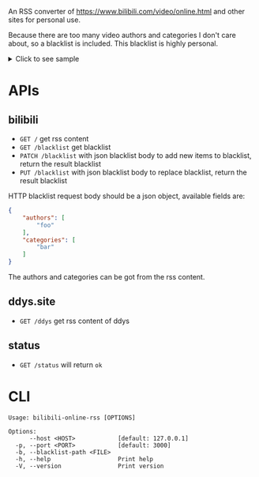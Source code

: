 An RSS converter of https://www.bilibili.com/video/online.html and other sites for personal use.

Because there are too many video authors and categories I don't care about, so a blacklist is included.
This blacklist is highly personal.
<details>
  <summary>Click to see sample</summary>

```xml
<rss version="2.0">
  <channel>
    <title>Filtered bilibili online list</title>
    <link>https://www.bilibili.com/video/online.html</link>
    <description>A filtered bilibili online list based on my blacklist</description>
    <image>
      <url>https://www.bilibili.com/favicon.ico</url>
      <title>Filtered bilibili online list</title>
      <link>https://www.bilibili.com/video/online.html</link>
    </image>
    <item>
      <title>【STN快报第七季04】在犯罪现场，我一下就知道死的人是谁了</title>
      <link>https://b23.tv/BV1K24y1s74s</link>
      <description><![CDATA[<b>author:</b> STN工作室
    <p></p>
    <b>category:</b> 单机游戏
    <p></p>
    <b>desc:</b> 我知道你们很急，但是鲍勃考迪克现在最急
    <p></p>
    <b>view:</b> 79w
    <p></p>
    <b>danmaku:</b> 9k
    <p></p>
    <img style="width:100%" src="http://i1.hdslb.com/bfs/archive/4ac32ef4680834d3989a7af96bf61746dc833b5c.jpg" width="500">]]></description>
    </item>
    <item>
      <title>小潮院长直播回放（2月11日）</title>
      <link>https://b23.tv/BV1224y1W7iJ</link>
      <description><![CDATA[<b>author:</b> 小潮team
    <p></p>
    <b>category:</b> 单机游戏
    <p></p>
    <b>desc:</b> 小潮院长直播回放（2月11日）
    <p></p>
    <b>view:</b> 37w
    <p></p>
    <b>danmaku:</b> 9k
    <p></p>
    <img style="width:100%" src="http://i1.hdslb.com/bfs/archive/869c5ecb0d4eca4594050c90c60d82cc48eb26f6.jpg" width="500">]]></description>
    </item>
    <item>
      <title>【阿斗】法国影帝出演，20万人打出8.1分，看完差点笑出内伤！经典喜剧《你丫闭嘴》</title>
      <link>https://b23.tv/BV1nM411n7Xj</link>
      <description><![CDATA[<b>author:</b> 阿斗归来了
    <p></p>
    <b>category:</b> 影视杂谈
    <p></p>
    <b>desc:</b> 喜剧电影： 

《冒牌家庭》：BV1Xe41137qt 
《土拨鼠之日》：BV1mY4y1N7qm 
《憨豆特工1》：BV1Gr4y1u7WC 
《白头神探1》：BV1vB4y1y7B7 
《白头神探2》：BV1oa41177pA 
《白头神探3》：BV1Gv4y1w7mb 
《警察学校》：BV1j5411d75R 
《虎口脱险》：BV1M7411v7ZW 

喜欢的话多多点赞、投币、收藏吧，你们的三连支持就我更新的最大动力。 
更多精彩内容，关注我的微信公众号——阿斗归来了（adouGLL）
    <p></p>
    <b>view:</b> 26w
    <p></p>
    <b>danmaku:</b> 1k
    <p></p>
    <img style="width:100%" src="http://i0.hdslb.com/bfs/archive/afc41f0e7e5c1a8cc0dc91a18b8f4bc706715983.jpg" width="500">]]></description>
    </item>
    <item>
      <title>“他只是想混口饭吃”？别再洗白吸毒明星了！</title>
      <link>https://b23.tv/BV1f54y1N7mj</link>
      <description><![CDATA[<b>author:</b> 三代鹿人
    <p></p>
    <b>category:</b> 社科·法律·心理
    <p></p>
    <b>desc:</b> 英雄枯骨无人问，倒向罪人称英雄，这是何等的悲哀？？？
    <p></p>
    <b>view:</b> 117w
    <p></p>
    <b>danmaku:</b> 6k
    <p></p>
    <img style="width:100%" src="http://i2.hdslb.com/bfs/archive/a2dee0e14ba5dec1e3e2d86f2b2038ff299b9c61.jpg" width="500">]]></description>
    </item>
    <item>
      <title>神秘灾难肆虐，全球99%人类灭亡？经典末世片《我是传奇》揭秘</title>
      <link>https://b23.tv/BV1tD4y1P7iq</link>
      <description><![CDATA[<b>author:</b> 小片片说大片
    <p></p>
    <b>category:</b> 影视杂谈
    <p></p>
    <b>desc:</b> 2012年，人类遭遇不知名灾难，纽约成为一座空城。
那些感染而没有死亡的人们，成为了“夜魔”只能夜晚出来活动，丧失理智，会攻击所有的人。
唯一的幸存者终于研究出了解药，但是只有坚持到天亮，人类才能得以延存。
关注微信公众号：小片片说大片，更多宠粉福利等你来！
    <p></p>
    <b>view:</b> 29w
    <p></p>
    <b>danmaku:</b> 1k
    <p></p>
    <img style="width:100%" src="http://i0.hdslb.com/bfs/archive/43a1e93d62c2af529718bb9f70306f33e677e100.jpg" width="500">]]></description>
    </item>
    <item>
      <title>时隔50年，再现儿时回忆【烫饭】，简单朴素却红了眼！</title>
      <link>https://b23.tv/BV1M34y1D7hb</link>
      <description><![CDATA[<b>author:</b> 老饭骨
    <p></p>
    <b>category:</b> 美食制作
    <p></p>
    <b>desc:</b> 小饭骨们 大家的儿时回忆是什么呢？
欢迎关注#纪录片第一餐#
看万家烟火 品人间美味！
    <p></p>
    <b>view:</b> 114w
    <p></p>
    <b>danmaku:</b> 1k
    <p></p>
    <img style="width:100%" src="http://i1.hdslb.com/bfs/archive/9589caa14faa5bd5b12f2e72ef86a6e323544ce4.jpg" width="500">]]></description>
    </item>
    <item>
      <title>巨无霸手撕头颅，感染者倾巢出洞！精讲《最后生还者》第5集（含剧情评价，彩蛋分享）【墨菲】</title>
      <link>https://b23.tv/BV1nR4y1i7hH</link>
      <description><![CDATA[<b>author:</b> 绝命墨菲
    <p></p>
    <b>category:</b> 影视杂谈
    <p></p>
    <b>desc:</b> 这集，感染者根本不是主角，改动内容一如既往地高水准。但是，巨无霸的欢乐时光就要开始啦！
    <p></p>
    <b>view:</b> 49w
    <p></p>
    <b>danmaku:</b> 4k
    <p></p>
    <img style="width:100%" src="http://i1.hdslb.com/bfs/archive/cca2d7a89e9bf0938a5e3bac78c9f0c922dbbb52.jpg" width="500">]]></description>
    </item>
  </channel>
</rss>

```

</details>




# APIs
## bilibili 
- `GET /` get rss content
- `GET /blacklist` get blacklist
- `PATCH /blacklist` with json blacklist body to add new items to blacklist, return the result blacklist
- `PUT /blacklist` with json blacklist body to replace blacklist, return the result blacklist


HTTP blacklist request body should be a json object, available fields are:
```json
{
    "authors": [
        "foo"
    ],
    "categories": [
        "bar"
    ]
}

```
The authors and categories can be got from the rss content.


## ddys.site
- `GET /ddys` get rss content of ddys

## status
- `GET /status` will return `ok`

# CLI
```
Usage: bilibili-online-rss [OPTIONS]

Options:
      --host <HOST>            [default: 127.0.0.1]
  -p, --port <PORT>            [default: 3000]
  -b, --blacklist-path <FILE>  
  -h, --help                   Print help
  -V, --version                Print version

```
